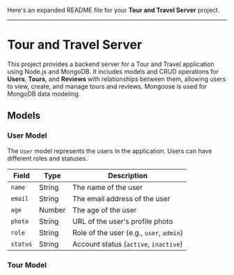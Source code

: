 Here's an expanded README file for your **Tour and Travel Server** project.

---

# Tour and Travel Server

This project provides a backend server for a Tour and Travel application using Node.js and MongoDB. It includes models and CRUD operations for **Users**, **Tours**, and **Reviews** with relationships between them, allowing users to view, create, and manage tours and reviews. Mongoose is used for MongoDB data modeling.

## Models

### User Model

The `User` model represents the users in the application. Users can have different roles and statuses.

| Field   | Type    | Description                     |
| ------- | ------- | ------------------------------- |
| `name`  | String  | The name of the user            |
| `email` | String  | The email address of the user   |
| `age`   | Number  | The age of the user             |
| `photo` | String  | URL of the user's profile photo |
| `role`  | String  | Role of the user (e.g., `user`, `admin`) |
| `status`| String  | Account status (`active`, `inactive`) |

### Tour Model

